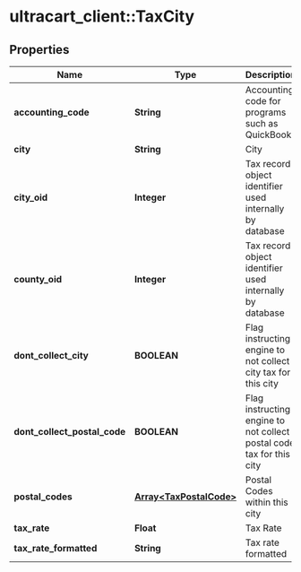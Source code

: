 # ultracart_client::TaxCity

## Properties
Name | Type | Description | Notes
------------ | ------------- | ------------- | -------------
**accounting_code** | **String** | Accounting code for programs such as QuickBooks | [optional] 
**city** | **String** | City | [optional] 
**city_oid** | **Integer** | Tax record object identifier used internally by database | [optional] 
**county_oid** | **Integer** | Tax record object identifier used internally by database | [optional] 
**dont_collect_city** | **BOOLEAN** | Flag instructing engine to not collect city tax for this city | [optional] 
**dont_collect_postal_code** | **BOOLEAN** | Flag instructing engine to not collect postal code tax for this city | [optional] 
**postal_codes** | [**Array&lt;TaxPostalCode&gt;**](TaxPostalCode.md) | Postal Codes within this city | [optional] 
**tax_rate** | **Float** | Tax Rate | [optional] 
**tax_rate_formatted** | **String** | Tax rate formatted | [optional] 


